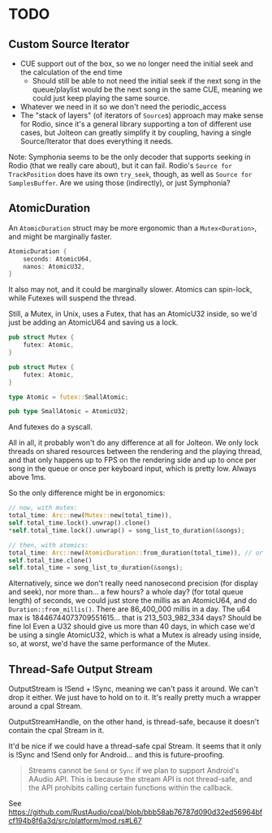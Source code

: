# TODO

## Custom Source Iterator

- CUE support out of the box, so we no longer need the initial seek and the calculation of the end time
  - Should still be able to not need the initial seek if the next song in the queue/playlist would be the next song in the same CUE, meaning we could just keep playing the same source.
- Whatever we need in it so we don't need the periodic_access
- The "stack of layers" (of iterators of `Source`s) approach may make sense for Rodio, since it's a general library supporting a ton of different use cases, but Jolteon can greatly simplify it by coupling, having a single Source/Iterator that does everything it needs.  

Note: Symphonia seems to be the only decoder that supports seeking in Rodio (that we really care about), but it can fail.
Rodio's `Source for TrackPosition` does have its own `try_seek`, though, as well as `Source for SamplesBuffer`.
Are we using those (indirectly), or just Symphonia?

## AtomicDuration

An `AtomicDuration` struct may be more ergonomic than a `Mutex<Duration>`, and might be marginally faster.

```rs
AtomicDuration { 
    seconds: AtomicU64,  
    nanos: AtomicU32, 
}
```

It also may not, and it could be marginally slower. Atomics can spin-lock, while Futexes will suspend the thread.

Still, a Mutex, in Unix, uses a Futex, that has an AtomicU32 inside, so we'd just be adding an AtomicU64 and saving us a lock.

```rs
pub struct Mutex {
    futex: Atomic,
}

pub struct Mutex {
    futex: Atomic,
}

type Atomic = futex::SmallAtomic;

pub type SmallAtomic = AtomicU32;
```

And futexes do a syscall.

All in all, it probably won't do any difference at all for Jolteon. We only lock threads on shared resources between the rendering and the playing thread,
and that only happens up to FPS on the rendering side and up to once per song in the queue or once per keyboard input, which is pretty low. Always above
1ms.

So the only difference might be in ergonomics: 

```rs
// now, with mutex:
total_time: Arc::new(Mutex::new(total_time)),
self.total_time.lock().unwrap().clone()
*self.total_time.lock().unwrap() = song_list_to_duration(&songs);

// then, with atomics:
total_time: Arc::new(AtomicDuration::from_duration(total_time)), // or Into trait?
self.total_time.clone()
self.total_time = song_list_to_duration(&songs);
```

Alternatively, since we don't really need nanosecond precision (for display and seek), nor more than... a few hours? a whole day? (for total queue length) of seconds, 
we could just store the millis as an AtomicU64, and do `Duration::from_millis()`. 
There are 86_400_000 millis in a day. The u64 max is 18446744073709551615... that is 213_503_982_334 days? Should be fine lol 
Even a U32 should give us more than 40 days, in which case we'd be using a single AtomicU32, which is what a Mutex is already using inside,
so, at worst, we'd have the same performance of the Mutex.

## Thread-Safe Output Stream

OutputStream is !Send + !Sync, meaning we can't pass it around. We can't drop it either. We just have to hold on to it.
It's really pretty much a wrapper around a cpal Stream.

OutputStreamHandle, on the other hand, is thread-safe, because it doesn't contain the cpal Stream in it.

It'd be nice if we could have a thread-safe cpal Stream. It seems that it only is !Sync and !Send only for Android... and this is future-proofing.

> Streams cannot be `Send` or `Sync` if we plan to support Android's AAudio API. This is
> because the stream API is not thread-safe, and the API prohibits calling certain
> functions within the callback.

See https://github.com/RustAudio/cpal/blob/bbb58ab76787d090d32ed56964bfcf194b8f6a3d/src/platform/mod.rs#L67
